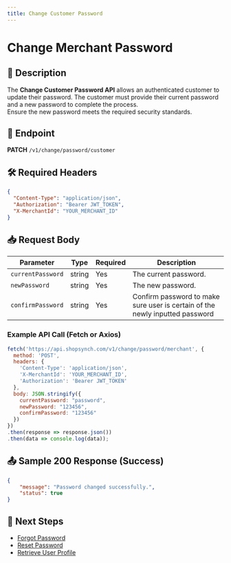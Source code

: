 ```yaml
---
title: Change Customer Password
---
```


# Change Merchant Password

## 📌 Description
The **Change Customer Password API** allows an authenticated customer to update their password. The customer must provide their current password and a new password to complete the process. <br> 
Ensure the new password meets the required security standards.


## 🔗 Endpoint
**PATCH** `/v1/change/password/customer`

## 🛠️ Required Headers
```json
{
  "Content-Type": "application/json",
  "Authorization": "Bearer JWT_TOKEN",
  "X-MerchantId": "YOUR_MERCHANT_ID"
}
```

## 📥 Request Body
| Parameter  | Type   | Required | Description |
|-----------|--------|----------|-------------|
| `currentPassword`   | string | Yes      | The current password. |
| `newPassword`| string | Yes      | The new password. |
| `confirmPassword`| string | Yes      | Confirm password to make sure user is certain of the newly inputted password |

### Example API Call (Fetch or Axios)
```javascript
fetch('https://api.shopsynch.com/v1/change/password/merchant', {
  method: 'POST',
  headers: {
    'Content-Type': 'application/json',
    'X-MerchantId': 'YOUR_MERCHANT_ID',
    'Authorization': 'Bearer JWT_TOKEN'
  },
  body: JSON.stringify({
    currentPassword: "password",
    newPassword: "123456",
    confirmPassword: "123456"
  })
})
.then(response => response.json())
.then(data => console.log(data));
```

## 📤 Sample 200 Response (Success)
```json
{
    "message": "Password changed successfully.",
    "status": true
}
```


## 🔗 Next Steps
- [Forgot Password](./forgot-password.md)
- [Reset Password](./reset-password.md)
- [Retrieve User Profile](./user-profile.md)
